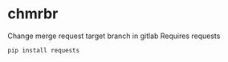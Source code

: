 # chmrbr
Change merge request target branch in gitlab
Requires requests

```
pip install requests
```
